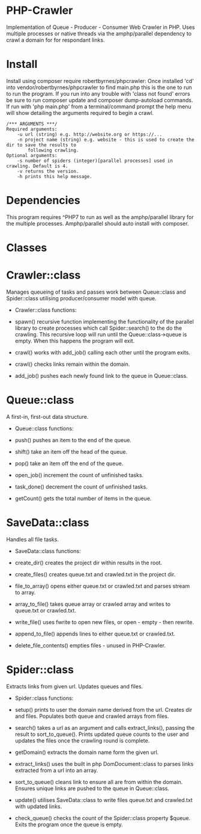 # PHP-Crawler
Implementation of Queue - Producer - Consumer Web Crawler in PHP. Uses multiple processes or native threads via the amphp/parallel dependency to crawl a domain for for respondant links.

# Install
Install using composer require robertbyrnes/phpcrawler:
Once installed 'cd' into vendor/robertbyrnes/phpcrawler to find main.php this is the one to run to run the program.  If you run into any trouble with 'class not found' errors be sure to run composer update and composer dump-autoload commands.  If run with 'php main.php' from a terminal/command prompt the help menu will show detailing the arguments required to begin a crawl. 

    /*** ARGUMENTS ***/
    Required arguments:
        -u url (string) e.g. http://website.org or https://...
        -n project name (string) e.g. website - this is used to create the dir to save the results to
            following crawling.
    Optional arguments: 
        -s number of spiders (integer)[parallel processes] used in crawling. Default is 4.
        -v returns the version.
        -h prints this help message.

# Dependencies
This program requires ^PHP7 to run as well as the amphp/parallel library for the multiple processes. Amphp/parallel should auto install with composer.

# Classes
# Crawler::class
Manages queueing of tasks and passes work between Queue::class and Spider::class
utilising producer/consumer model with queue.

- Crawler::class functions:

- spawn() recursive function implementing the functionality of the parallel library to create           processes which call Spider::search() to the do the crawling.  This recursive loop will run until the Queue::class->queue is empty.  When this happens the program will exit.
- crawl() works with add_job() calling each other until the program exits.
- crawl() checks links remain within the domain.
- add_job() pushes each newly found link to the queue in Queue::class.

# Queue::class
A first-in, first-out data structure.

- Queue::class functions:

- push() pushes an item to the end of the queue.
- shift() take an item off the head of the queue.
- pop() take an item off the end of the queue.
- open_job() increment the count of unfinished tasks.
- task_done() decrement the count of unfinished tasks.
- getCount() gets the total number of items in the queue.

# SaveData::class
Handles all file tasks.

- SaveData::class functions:

- create_dir() creates the project dir within results in the root.
- create_files() creates queue.txt and crawled.txt in the project dir.
- file_to_array() opens either queue.txt or crawled.txt and parses stream to array.
- array_to_file() takes queue array or crawled array and writes to queue.txt or crawled.txt.
- write_file() uses fwrite to open new files, or open - empty - then rewrite.
- append_to_file() appends lines to either queue.txt or crawled.txt.
- delete_file_contents() empties files - unused in PHP-Crawler.

# Spider::class
Extracts links from given url. Updates queues and files.

- Spider::class functions:

- setup() prints to user the domain name derived from the url. Creates dir and files.
Populates both queue and crawled arrays from files.
- search() takes a url as an argument and calls extract_links(), passing the result to
sort_to_queue(). Prints updated queue counts to the user and updates the files
once the crawling round is complete.
- getDomain() extracts the domain name form the given url.
- extract_links() uses the built in php DomDocument::class to parses links extracted from a url into an array.
- sort_to_queue() cleans link to ensure all are from within the domain. Ensures unique links
are pushed to the queue in Queue::class.
- update() utilises SaveData::class to write files queue.txt and crawled.txt with updated links.
- check_queue() checks the count of the Spider::class property $queue. Exits the program once the queue is empty.






